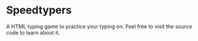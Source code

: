 # Speedtypers
A HTML typing game to practice your typing on. Feel free to visit the source code to learn about it.
